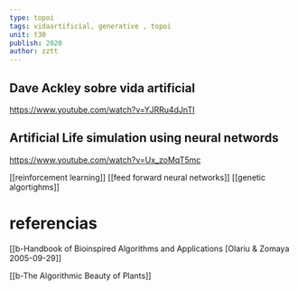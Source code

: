```yaml
---
type: topoi
tags: vidaartificial, generative , topoi
unit: t30
publish: 2020
author: zztt
---
```



## Dave Ackley sobre vida artificial 
https://www.youtube.com/watch?v=YJRRu4dJnTI

## Artificial Life simulation using neural networds
https://www.youtube.com/watch?v=Ux_zoMqT5mc

[[reinforcement learning]]
[[feed forward neural networks]]
[[genetic algortighms]]


# referencias
[[b-Handbook of Bioinspired Algorithms and Applications [Olariu & Zomaya 2005-09-29]]

[[b-The Algorithmic Beauty of Plants]]
